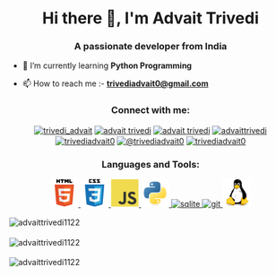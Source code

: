 <h1 align="center">Hi there 👋, I'm Advait Trivedi</h1>
<h3 align="center">A passionate developer from India</h3>

- 🌱 I’m currently learning **Python Programming**

- 📫 How to reach me :- **trivediadvait0@gmail.com**

<h3 align="center">Connect with me:</h3>
<p align="center">
<a href="https://twitter.com/trivedi_advait" target="blank"><img align="center" src="https://cdn.jsdelivr.net/npm/simple-icons@3.0.1/icons/twitter.svg" alt="trivedi_advait" height="40" width="40" /></a>
<a href="https://linkedin.com/in/advait-trivedi-9738b81b5" target="blank"><img align="center" src="https://cdn.jsdelivr.net/npm/simple-icons@3.0.1/icons/linkedin.svg" alt="advait trivedi" height="40" width="40" /></a>
<a href="https://stackoverflow.com/users/14365155/advait-trivedi?tab=profile" target="blank"><img align="center" src="https://cdn.jsdelivr.net/npm/simple-icons@3.0.1/icons/stackoverflow.svg" alt="advait trivedi" height="40" width="40" /></a>
<a href="https://kaggle.com/advaittrivedi" target="blank"><img align="center" src="https://cdn.jsdelivr.net/npm/simple-icons@3.0.1/icons/kaggle.svg" alt="advaittrivedi" height="40" width="40" /></a>
<a href="https://www.hackerrank.com/trivediadvait0" target="blank"><img align="center" src="https://cdn.jsdelivr.net/npm/simple-icons@3.0.1/icons/hackerrank.svg" alt="trivediadvait0" height="40" width="40" /></a>
<a href="https://www.hackerearth.com/@trivediadvait0" target="blank"><img align="center" src="https://cdn.jsdelivr.net/npm/simple-icons@3.0.1/icons/hackerearth.svg" alt="@trivediadvait0" height="40" width="40" /></a>
<a href="https://auth.geeksforgeeks.org/user/trivediadvait0" target="blank"><img align="center" src="https://cdn.jsdelivr.net/npm/simple-icons@3.0.1/icons/geeksforgeeks.svg" alt="trivediadvait0" height="40" width="40" /></a>
</p>

<h3 align="center">Languages and Tools:</h3>
<p align="center"> 
<!-- 
<a href="https://www.cprogramming.com/" target="_blank"> <img src="https://raw.githubusercontent.com/devicons/devicon/master/icons/c/c-original.svg" alt="c" width="50" height="50"/> </a>  
-->
<!-- 
<a href="https://www.w3schools.com/cpp/" target="_blank"> <img src="https://raw.githubusercontent.com/devicons/devicon/master/icons/cplusplus/cplusplus-original.svg" alt="cplusplus" width="50" height="50"/> </a>  
-->
<!-- 
<a href="https://www.java.com" target="_blank"> <img src="https://raw.githubusercontent.com/devicons/devicon/master/icons/java/java-original.svg" alt="java" width="50" height="50"/> </a> 
-->
<!-- 
<a href="https://www.r-project.org" target="_blank"> <img src="https://www.r-project.org/logo/Rlogo.svg" alt="r" width="50" height="50"/> </a>  
-->
<a href="https://www.w3.org/html/" target="_blank"> <img src="https://raw.githubusercontent.com/devicons/devicon/master/icons/html5/html5-original-wordmark.svg" alt="html5" width="50" height="50"/> </a>
<a href="https://www.w3schools.com/css/" target="_blank"> <img src="https://raw.githubusercontent.com/devicons/devicon/master/icons/css3/css3-original-wordmark.svg" alt="css3" width="50" height="50"/> </a> 
<a href="https://developer.mozilla.org/en-US/docs/Web/JavaScript" target="_blank"> <img src="https://raw.githubusercontent.com/devicons/devicon/master/icons/javascript/javascript-original.svg" alt="javascript" width="50" height="50"/> </a>
<a href="https://www.python.org" target="_blank"> <img src="https://raw.githubusercontent.com/devicons/devicon/master/icons/python/python-original.svg" alt="python" width="50" height="50"/> </a> 
<a href="https://www.sqlite.org/" target="_blank"> <img src="https://www.vectorlogo.zone/logos/sqlite/sqlite-icon.svg" alt="sqlite" width="50" height="50"/> </a>
<a href="https://git-scm.com/" target="_blank"> <img src="https://www.vectorlogo.zone/logos/git-scm/git-scm-icon.svg" alt="git" width="50" height="50"/> </a> 
<a href="https://www.linux.org/" target="_blank"> <img src="https://raw.githubusercontent.com/devicons/devicon/master/icons/linux/linux-original.svg" alt="linux" width="50" height="50"/> </a> 
</p>

<div width="100vh">
  <img align="center" src="https://github-readme-stats.vercel.app/api/top-langs?username=advaittrivedi1122&show_icons=true&locale=en&layout=compact" alt="advaittrivedi1122" />
<br><br>
  <img align="center" src="https://github-readme-stats.vercel.app/api?username=advaittrivedi1122&show_icons=true&locale=en" alt="advaittrivedi1122" />
<br><br>
  <img align="center" src="https://github-readme-streak-stats.herokuapp.com/?user=advaittrivedi1122&" alt="advaittrivedi1122" />
</div>
